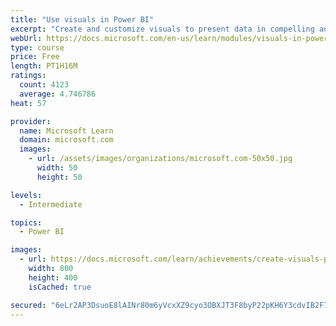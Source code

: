 ```yaml
---
title: "Use visuals in Power BI"
excerpt: "Create and customize visuals to present data in compelling and insightful ways."
webUrl: https://docs.microsoft.com/en-us/learn/modules/visuals-in-power-bi/
type: course
price: Free
length: PT1H16M
ratings:
  count: 4123
  average: 4.746786
heat: 57

provider:
  name: Microsoft Learn
  domain: microsoft.com
  images:
    - url: /assets/images/organizations/microsoft.com-50x50.jpg
      width: 50
      height: 50

levels:
  - Intermediate

topics:
  - Power BI

images:
  - url: https://docs.microsoft.com/learn/achievements/create-visuals-power-bi-desktop-social.png
    width: 800
    height: 400
    isCached: true

secured: "6eLr2AP3DsuoE8lAINr80m6yVcxXZ9cyo3OBXJT3F8byP22pKH6Y3cdvIB2F7tac8FzxWdDQEfL9pt6vVyrXVb4sLVVatwawdrxVx0cDu0FRIBtUd8VxCkxHrjoOzdslF/GEk1oNRhPABE9OBJ9c+30J0HkvApaipb2kzuB5zRP6o+crYH8vWryFJK39NBy8ARXcoCeUIH++XDAUNy5Nwgc47d4FQAmWDLHfFAYlP6/O6gGbwhFkMLah6pSpgHEBc+FBMA55gdqPqGpg/kO3tY8kVwMQTNhYYKQIQ1PcSrFdz2fwqIGz8HflbU7y3nuScifDRSUDNCk2twGL1pbSwkPO2gnQH42+nT1mnPzEdEBC+xLWSARc/qYgvFjMXiSg/Ju42bFpedUrLGlIzyqHKWayX7yXv2ow63D6Z+Gkd1o=;MAUi+iJZyxfXqyNvRwMULA=="
---
```


